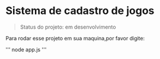 <h1> Sistema de cadastro de jogos</h1>

>Status do projeto: em desenvolvimento

Para rodar esse projeto em sua maquina,por favor digite:

'''
node app.js
'''

